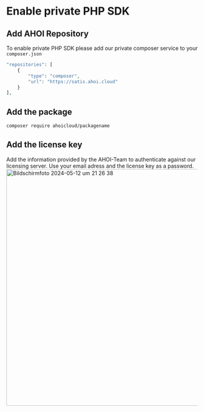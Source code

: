 # Enable private PHP SDK
## Add AHOI Repository
To enable private PHP SDK please add our private composer service to your `composer.json`
```php
"repositories": [
    {
        "type": "composer",
        "url": "https://satis.ahoi.cloud"
    }
],
```

## Add the package 

```bash
composer require ahoicloud/packagename
```
## Add the license key
Add the information provided by the AHOI-Team to authenticate against our licensing server. Use your email adress and the license key as a password.
<img width="623" alt="Bildschirmfoto 2024-05-12 um 21 26 38" src="https://github.com/ahoicloud/private-sdk/assets/1068416/8a78bb25-c59b-4781-b5d0-2738f2d7ecdf">
